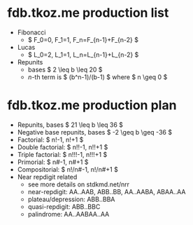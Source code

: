 # fdb.tkoz.me production list

- Fibonacci
  - $ F_0=0, F_1=1, F_n=F_{n-1}+F_{n-2} $
- Lucas
  - $ L_0=2, L_1=1, L_n=L_{n-1}+L_{n-2} $
- Repunits
  - bases $ 2 \leq b \leq 20 $
  - $n$-th term is $ (b^n-1)/(b-1) $ where $ n \geq 0 $

# fdb.tkoz.me production plan

- Repunits, bases $ 21 \leq b \leq 36 $
- Negative base repunits, bases $ -2 \geq b \geq -36 $
- Factorial: $ n!-1, n!+1 $
- Double factorial: $ n!!-1, n!!+1 $
- Triple factorial: $ n!!!-1, n!!!+1 $
- Primorial: $ n\#-1, n\#+1 $
- Compositorial: $ n!/n\#-1, n!/n\#+1 $
- Near repdigit related
  - see more details on stdkmd.net/nrr
  - near-repdigit: AA..AAB, ABB..BB, AA..AABA, ABAA..AA
  - plateau/depression: ABB..BBA
  - quasi-repdigit: ABB..BBC
  - palindrome: AA..AABAA..AA

